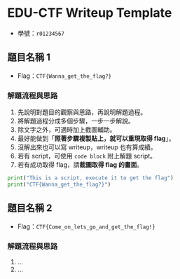 # EDU-CTF Writeup Template

- 學號：`r01234567`

## 題目名稱 1

- Flag：`CTF{Wanna_get_the_flag?}`

### 解題流程與思路

1. 先說明對題目的觀察與思路，再說明解題過程。
2. 將解題過程分成多個步驟，一步一步解說。
4. 除文字之外，可適時加上截圖輔助。
5. 最好能做到「**照著步驟複製貼上，就可以重現取得 flag**」。
6. 沒解出來也可以寫 writeup，writeup 也有算成績。
7. 若有 script，可使用 `code block` 附上解題 script。
8. 若有成功取得 flag，請**截圖取得 flag 的畫面**。

```py
print("This is a script, execute it to get the flag")
print("CTF{Wanna_get_the_flag?}")
```

## 題目名稱 2

- Flag：`CTF{Come_on_lets_go_and_get_the_flag!}`

### 解題流程與思路
1. ...
2. ...